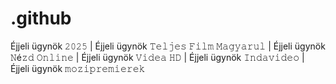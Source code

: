 # .github

Éjjeli ügynök 𝟸𝟶𝟸𝟻 | Éjjeli ügynök 𝚃𝚎𝚕𝚓𝚎𝚜 𝙵𝚒𝚕𝚖 𝙼𝚊𝚐𝚢𝚊𝚛𝚞𝚕 | Éjjeli ügynök 𝙽é𝚣𝚍 𝙾𝚗𝚕𝚒𝚗𝚎 | Éjjeli ügynök 𝚅𝚒𝚍𝚎𝚊 𝙷𝙳 | Éjjeli ügynök 𝙸𝚗𝚍𝚊𝚟𝚒𝚍𝚎𝚘 | Éjjeli ügynök 𝚖𝚘𝚣𝚒𝚙𝚛𝚎𝚖𝚒𝚎𝚛𝚎𝚔
